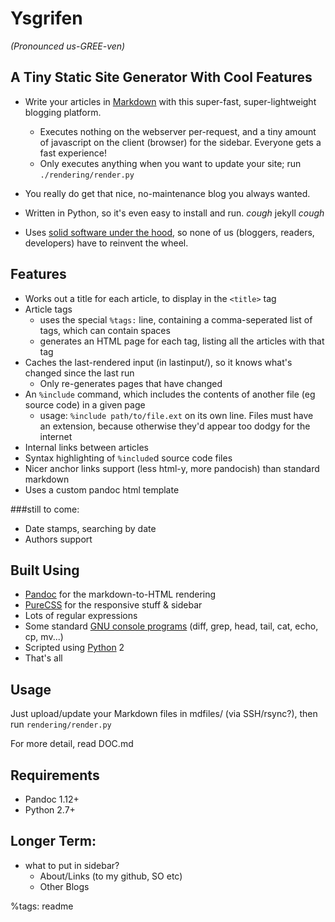 Ysgrifen 
========

*(Pronounced us-GREE-ven)*

A Tiny Static Site Generator With Cool Features
----------------------


* Write your articles in [Markdown](http://commonmark.org/) with this super-fast, super-lightweight blogging platform.
	- Executes nothing on the webserver per-request,
	and a tiny amount of javascript on the client (browser) for the sidebar. Everyone gets a fast experience!
	- Only executes anything when you want to update your site; run `./rendering/render.py`
* You really do get that nice, no-maintenance blog you always wanted.
* Written in Python, so it's even easy to install and run. *cough* jekyll *cough*

* Uses [solid software under the hood](#builton), so none of us (bloggers, readers, developers) have to reinvent the wheel.

Features
--------

* Works out a title for each article, to display in the `<title>` tag
* Article tags
    - uses the special `%tags:` line, containing a comma-seperated list of tags, which can contain spaces
    - generates an HTML page for each tag, listing all the articles with that tag
* Caches the last-rendered input (in lastinput/), so it knows what's changed since the last run
	- Only re-generates pages that have changed
* An `%include` command, which includes the contents of another file (eg source code) in a given page
	- usage: `%include path/to/file.ext` on its own line. Files must have an extension, because otherwise they'd appear too dodgy for the internet
* Internal links between articles
* Syntax highlighting of `%include`d source code files
* Nicer anchor links support (less html-y, more pandocish) than standard markdown
* Uses a custom pandoc html template

###still to come:

* Date stamps, searching by date
* Authors support

<a name="builton"></a>Built Using
-----------

* [Pandoc](http://pandoc.org/) for the markdown-to-HTML rendering
* [PureCSS](http://purecss.io/) for the responsive stuff & sidebar
* Lots of regular expressions
* Some standard [GNU console programs](http://www.gnu.org/manual/blurbs.html) (diff, grep, head, tail, cat, echo, cp, mv...)
* Scripted using [Python](http://www.python.org/) 2
* That's all


Usage
---

Just upload/update your Markdown files in mdfiles/ (via SSH/rsync?), then run `rendering/render.py`

For more detail, read DOC.md

Requirements
----
* Pandoc 1.12+
* Python 2.7+


Longer Term:
------------
* what to put in sidebar?
	- About/Links (to my github, SO etc)
	- Other Blogs


%tags: readme
